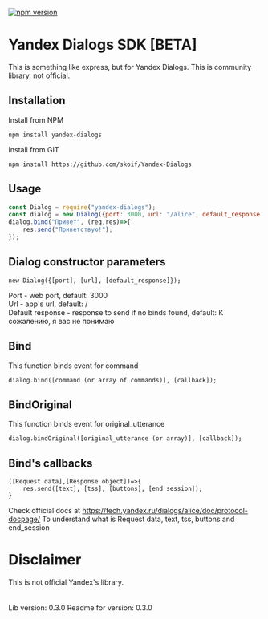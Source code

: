 [![npm version](https://badge.fury.io/js/yandex-dialogs.svg)](https://badge.fury.io/js/yandex-dialogs)
# Yandex Dialogs SDK [BETA]
This is something like express, but for Yandex Dialogs.
This is community library, not official.
## Installation
Install from NPM
```
npm install yandex-dialogs
```
Install from GIT
```
npm install https://github.com/skoif/Yandex-Dialogs
```
## Usage
```javascript
const Dialog = require("yandex-dialogs");
const dialog = new Dialog({port: 3000, url: "/alice", default_response: "Я вас не понимаю"});
dialog.bind("Привет", (req,res)=>{
    res.send("Приветствую!");
});
```
## Dialog constructor parameters
```
new Dialog({[port], [url], [default_response]});
```
Port - web port, default: 3000\
Url - app's url, default: /\
Default response - response to send if no binds found, default: К сожалению, я вас не понимаю
## Bind
This function binds event for command
```
dialog.bind([command (or array of commands)], [callback]);
```
## BindOriginal
This function binds event for original_utterance
```
dialog.bindOriginal([original_utterance (or array)], [callback]);
```
## Bind's callbacks
```
([Request data],[Response object])=>{
    res.send([text], [tss], [buttons], [end_session]);
}
```
Check official docs at https://tech.yandex.ru/dialogs/alice/doc/protocol-docpage/ To understand what is Request data, text, tss, buttons and end_session
# Disclaimer
This is not official Yandex's library.
<br><br><br>
Lib version: 0.3.0
Readme for version: 0.3.0